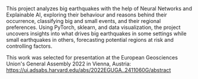 This project analyzes big earthquakes with the help of Neural Networks and Explainable AI, exploring their behaviour and reasons behind their occurrence, classifying big and small events, and their regional preferences. Using PyTorch, sklearn, and data visualization, the project uncovers insights into what drives big earthquakes in some settings while small earthquakes in others, forecasting potential regions at risk and controlling factors.

This work was selected for presentation at the European Geosciences Union's General Assembly 2022 in Vienna, Austria: https://ui.adsabs.harvard.edu/abs/2022EGUGA..2411060G/abstract
